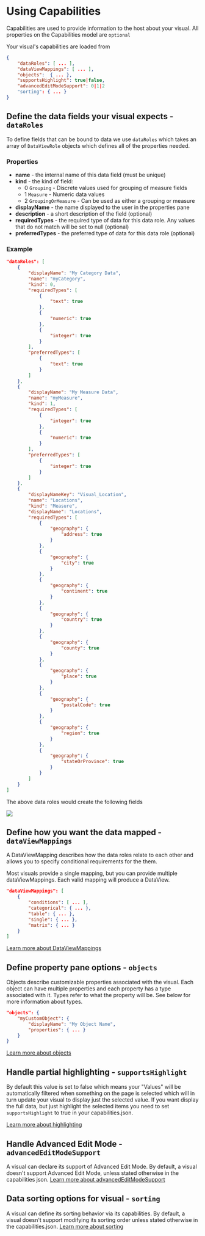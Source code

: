 # Using Capabilities

Capabilities are used to provide information to the host about your visual. All properties on the Capabilities model are ```optional```

Your visual's capabilities are loaded from

```json
{
    "dataRoles": [ ... ],
    "dataViewMappings": [ ... ],
    "objects":  { ... },
    "supportsHighlight": true|false,
	"advancedEditModeSupport": 0|1|2
    "sorting": { ... }
}

```


## Define the data fields your visual expects - `dataRoles`

To define fields that can be bound to data we use `dataRoles` which takes an array of `DataViewRole` objects which defines all of the properties needed.

### Properties

* **name** - the internal name of this data field (must be unique)
* **kind** - the kind of field:
    * 0 `Grouping` - Discrete values used for grouping of measure fields
    * 1 `Measure` - Numeric data values 
    * 2 `GroupingOrMeasure` - Can be used as either a grouping or measure
* **displayName** - the name displayed to the user in the properties pane
* **description** - a short description of the field (optional)
* **requiredTypes** - the required type of data for this data role. Any values that do not match will be set to null (optional)
* **preferredTypes** - the preferred type of data for this data role (optional)

### Example

```json
"dataRoles": [
    {
        "displayName": "My Category Data",
        "name": "myCategory",
        "kind": 0,
        "requiredTypes": [
            {
                "text": true
            },
            {
                "numeric": true
            },
            {
                "integer": true
            }
        ],
        "preferredTypes": [
            {
                "text": true
            }
        ]
    },
    {
        "displayName": "My Measure Data",
        "name": "myMeasure",
        "kind": 1,
        "requiredTypes": [
            {
                "integer": true
            },
            {
                "numeric": true
            }
        ],
        "preferredTypes": [
            {
                "integer": true
            }
        ]
    },
    {
        "displayNameKey": "Visual_Location",
        "name": "Locations",
        "kind": "Measure",
        "displayName": "Locations",
        "requiredTypes": [
            {
                "geography": {
                    "address": true
                }
            },
            {
                "geography": {
                    "city": true
                }
            },
            {
                "geography": {
                    "continent": true
                }
            },
            {
                "geography": {
                    "country": true
                }
            },
            {
                "geography": {
                    "county": true
                }
            },
            {
                "geography": {
                    "place": true
                }
            },
            {
                "geography": {
                    "postalCode": true
                }
            },
            {
                "geography": {
                    "region": true
                }
            },
            {
                "geography": {
                    "stateOrProvince": true
                }
            }
        ]
    }
]
```


The above data roles would create the following fields

![](../images/DataRoleDisplay.png)


## Define how you want the data mapped - `dataViewMappings`

A DataViewMapping describes how the data roles relate to each other and allows you to specify conditional requirements for the them.

Most visuals provide a single mapping, but you can provide multiple dataViewMappings. Each valid mapping will produce a DataView. 

```json
"dataViewMappings": [
    {
        "conditions": [ ... ],
        "categorical": { ... },
        "table": { ... },
        "single": { ... },
        "matrix": { ... }
    }
]
```

[Learn more about DataViewMappings](DataViewMappings.md)


## Define property pane options - `objects`

Objects describe customizable properties associated with the visual.
Each object can have multiple properties and each property has a type associated with it.
Types refer to what the property will be. See below for more information about types.

```json
"objects": {
    "myCustomObject": {
        "displayName": "My Object Name",
        "properties": { ... }
    }
}
```

[Learn more about objects](Objects.md)

## Handle partial highlighting - `supportsHighlight`

By default this value is set to false which means your "Values" will be automatically filtered when something on the page is selected which will in turn update your visual to display just the selected value. If you want display the full data, but just highlight the selected items you need to set `supportsHighlight` to true in your capabilities.json.

[Learn more about highlighting](Highlighting.md)

## Handle Advanced Edit Mode - `advancedEditModeSupport`

A visual can declare its support of Advanced Edit Mode.
By default, a visual doesn't support Advanced Edit Mode, unless stated otherwise in the capabilities json.
[Learn more about advancedEditModeSupport](AdvancedEditMode.md)

## Data sorting options for visual - `sorting`

A visual can define its sorting behavior via its capabilities.
By default, a visual doesn't support modifying its sorting order unless stated otherwise in the capabilities.json.
[Learn more about sorting](Sorting.md)
